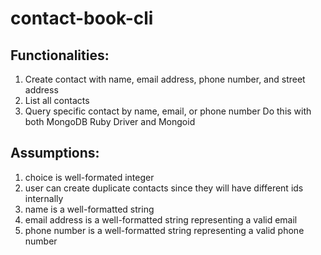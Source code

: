 # contact-book-cli

## Functionalities:

1. Create contact with name, email address, phone number, and street address
2. List all contacts
3. Query specific contact by name, email, or phone number
   Do this with both MongoDB Ruby Driver and Mongoid

## Assumptions:

1. choice is well-formated integer
2. user can create duplicate contacts since they will have different ids internally
3. name is a well-formatted string
4. email address is a well-formatted string representing a valid email
5. phone number is a well-formatted string representing a valid phone number
